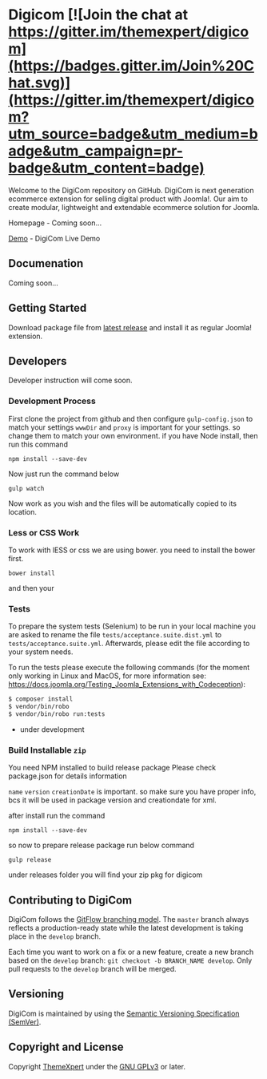 # Digicom [![Join the chat at https://gitter.im/themexpert/digicom](https://badges.gitter.im/Join%20Chat.svg)](https://gitter.im/themexpert/digicom?utm_source=badge&utm_medium=badge&utm_campaign=pr-badge&utm_content=badge)

Welcome to the DigiCom repository on GitHub. DigiCom is next generation ecommerce extension for selling digital product with Joomla!. Our aim to create modular, lightweight and extendable ecommerce solution for Joomla.

Homepage - Coming soon...

[Demo](http://digicom.themexpert.com) - DigiCom Live Demo

## Documenation
Coming soon...

## Getting Started
Download package file from [latest release](https://github.com/themexpert/digicom/releases) and install it as regular Joomla! extension.

## Developers
Developer instruction will come soon.

### Development Process
First clone the project from github and then configure `gulp-config.json` to match your settings
`wwwDir` and `proxy` is important for your settings. so change them to match your own environment.
if you have Node install, then run this command
```
npm install --save-dev
```
Now just run the command below
```
gulp watch
```

Now work as you wish and the files will be automatically copied to its location.

### Less or CSS Work
To work with lESS or css we are using bower. you need to install the bower first.
```
bower install
```
and then your

### Tests
To prepare the system tests (Selenium) to be run in your local machine you are asked to rename the file `tests/acceptance.suite.dist.yml` to `tests/acceptance.suite.yml`. Afterwards, please edit the file according to your system needs.

To run the tests please execute the following commands (for the moment only working in Linux and MacOS, for more information see: https://docs.joomla.org/Testing_Joomla_Extensions_with_Codeception):

```bash
$ composer install
$ vendor/bin/robo
$ vendor/bin/robo run:tests
```

* under development

### Build Installable `zip`

You need NPM installed to build release package
Please check package.json for details information

`name` `version` `creationDate` is important. so make sure you have proper info, bcs it will be used in package version and creationdate for xml.

after install run the command

```
npm install --save-dev
```

so now to prepare release package run below command
```
gulp release
```
under releases folder you will find your zip pkg for digicom


## Contributing to DigiCom

DigiCom follows the [GitFlow branching model](http://nvie.com/posts/a-successful-git-branching-model). The ```master``` branch always reflects a production-ready state while the latest development is taking place in the ```develop``` branch.

Each time you want to work on a fix or a new feature, create a new branch based on the ```develop``` branch: ```git checkout -b BRANCH_NAME develop```. Only pull requests to the ```develop``` branch will be merged.

## Versioning

DigiCom is maintained by using the [Semantic Versioning Specification (SemVer)](http://semver.org).

## Copyright and License

Copyright [ThemeXpert](http://www.themexpert.com) under the [GNU GPLv3](http://www.gnu.org/licenses/gpl.html) or later.
